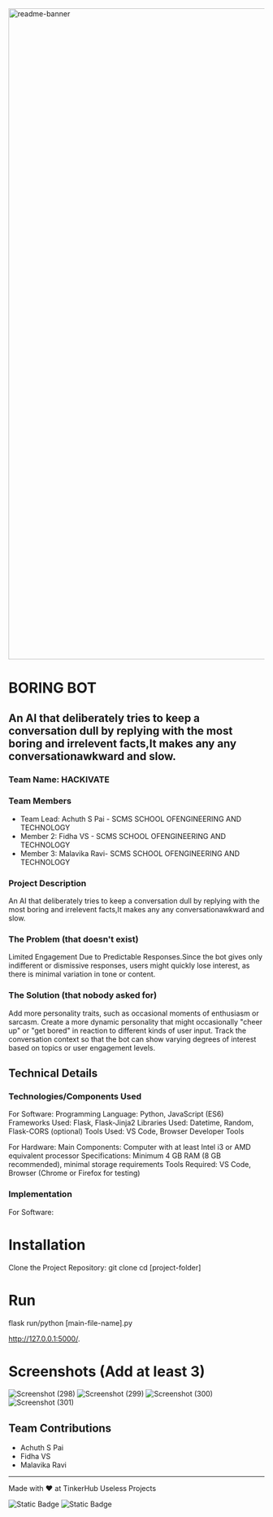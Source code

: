 <img width="1280" alt="readme-banner" src="https://github.com/user-attachments/assets/35332e92-44cb-425b-9dff-27bcf1023c6c">

# BORING BOT 


## An AI that deliberately tries to keep a conversation dull by replying with the most boring and irrelevent facts,It makes any any conversationawkward and slow.
### Team Name: HACKIVATE


### Team Members
- Team Lead: Achuth S Pai - SCMS SCHOOL OFENGINEERING AND TECHNOLOGY
- Member 2: Fidha VS - SCMS SCHOOL OFENGINEERING AND TECHNOLOGY
- Member 3: Malavika Ravi- SCMS SCHOOL OFENGINEERING AND TECHNOLOGY

### Project Description
An AI that deliberately tries to keep a conversation dull by replying with the most boring and irrelevent facts,It makes any any conversationawkward and slow.
### The Problem (that doesn't exist)
Limited Engagement Due to Predictable Responses.Since the bot gives only indifferent or dismissive responses, users might quickly lose interest, as there is minimal variation in tone or content.


### The Solution (that nobody asked for)
Add more personality traits, such as occasional moments of enthusiasm or sarcasm.
Create a more dynamic personality that might occasionally "cheer up" or "get bored" in reaction to different kinds of user input.
Track the conversation context so that the bot can show varying degrees of interest based on topics or user engagement levels.

## Technical Details
### Technologies/Components Used
For Software:
Programming Language: Python, JavaScript (ES6)
Frameworks Used: Flask, Flask-Jinja2
Libraries Used: Datetime, Random, Flask-CORS (optional)
Tools Used: VS Code, Browser Developer Tools

For Hardware:
Main Components: Computer with at least Intel i3 or AMD equivalent processor
Specifications: Minimum 4 GB RAM (8 GB recommended), minimal storage requirements
Tools Required: VS Code, Browser (Chrome or Firefox for testing)

### Implementation
For Software:
# Installation
Clone the Project Repository:
git clone 
cd [project-folder]

# Run
flask run/python [main-file-name].py

http://127.0.0.1:5000/.



# Screenshots (Add at least 3)
![Screenshot (298)](https://github.com/user-attachments/assets/e279aaf8-79d3-42a0-932d-142ac6aa7b9c)
![Screenshot (299)](https://github.com/user-attachments/assets/5ced8bec-8ec7-4ecc-8350-99ff6e9442d0)
![Screenshot (300)](https://github.com/user-attachments/assets/ac687a5b-0e43-4ed3-9d48-b187f5c9a9e2)
![Screenshot (301)](https://github.com/user-attachments/assets/c993e913-afe7-4cbd-8c58-e06b57e551fc)


## Team Contributions
- Achuth S Pai
- Fidha VS
- Malavika Ravi
---
Made with ❤️ at TinkerHub Useless Projects 

![Static Badge](https://img.shields.io/badge/TinkerHub-24?color=%23000000&link=https%3A%2F%2Fwww.tinkerhub.org%2F)
![Static Badge](https://img.shields.io/badge/UselessProject--24-24?link=https%3A%2F%2Fwww.tinkerhub.org%2Fevents%2FQ2Q1TQKX6Q%2FUseless%2520Projects)



